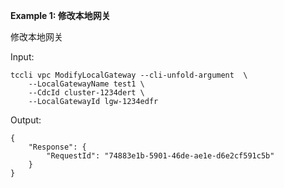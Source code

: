 **Example 1: 修改本地网关**

修改本地网关

Input: 

```
tccli vpc ModifyLocalGateway --cli-unfold-argument  \
    --LocalGatewayName test1 \
    --CdcId cluster-1234dert \
    --LocalGatewayId lgw-1234edfr
```

Output: 
```
{
    "Response": {
        "RequestId": "74883e1b-5901-46de-ae1e-d6e2cf591c5b"
    }
}
```

